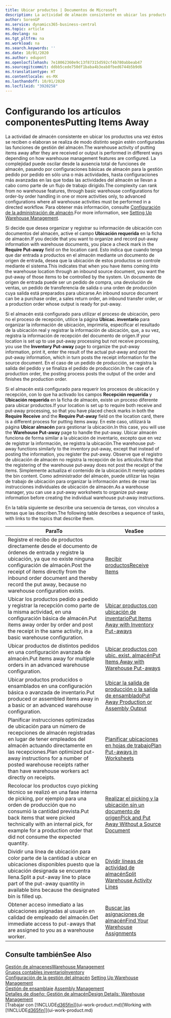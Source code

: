 ```yaml
---
title: Ubicar productos | Documentos de Microsoft
description: La actividad de almacén consistente en ubicar los productos una vez éstos se reciben o elaboran se realiza de modo distinto según estén configuradas las funciones de gestión del almacén.
author: SorenGP
ms.service: dynamics365-business-central
ms.topic: article
ms.devlang: na
ms.tgt_pltfrm: na
ms.workload: na
ms.search.keywords: ''
ms.date: 10/01/2020
ms.author: edupont
ms.openlocfilehash: 7e18062360e9c13f87315d592cf4b780abbeab47
ms.sourcegitcommit: ddbb5cede750df1baba4b3eab8fbed6744b5b9d6
ms.translationtype: HT
ms.contentlocale: es-MX
ms.lasthandoff: 10/01/2020
ms.locfileid: "3920258"
---
```

# <a name="putting-items-away"></a><span data-ttu-id="74b56-103">Configurando los artículos componentes</span><span class="sxs-lookup"><span data-stu-id="74b56-103">Putting Items Away</span></span>
<span data-ttu-id="74b56-104">La actividad de almacén consistente en ubicar los productos una vez éstos se reciben o elaboran se realiza de modo distinto según estén configuradas las funciones de gestión del almacén.</span><span class="sxs-lookup"><span data-stu-id="74b56-104">The warehouse activity of putting items away after they are received or output is performed in different ways depending on how warehouse management features are configured.</span></span> <span data-ttu-id="74b56-105">La complejidad puede oscilar desde la ausencia total de funciones de almacén, pasando por configuraciones básicas de almacén para la gestión pedido por pedido en sólo una o más actividades, hasta configuraciones más avanzadas en las que todas las actividades del almacén se llevan a cabo como parte de un flujo de trabajo dirigido.</span><span class="sxs-lookup"><span data-stu-id="74b56-105">The complexity can rank from no warehouse features, through basic warehouse configurations for order-by order handling in one or more activities only, to advanced configurations where all warehouse activities must be performed in a directed workflow.</span></span> <span data-ttu-id="74b56-106">Para obtener más información, consulte [Configuración de la administración de almacén](warehouse-setup-warehouse.md).</span><span class="sxs-lookup"><span data-stu-id="74b56-106">For more information, see [Setting Up Warehouse Management](warehouse-setup-warehouse.md).</span></span>

<span data-ttu-id="74b56-107">Si decide que desea organizar y registrar su información de ubicación con documentos del almacén, active el campo **Ubicación requerida** en la ficha de almacén.</span><span class="sxs-lookup"><span data-stu-id="74b56-107">If you decide that you want to organize and record put-away information with warehouse documents, you place a check mark in the **Require Put-away** field on the location card.</span></span> <span data-ttu-id="74b56-108">Esto indica que cuando tenga que dar entrada a productos en el almacén mediante un documento de origen de entrada, desea que la ubicación de estos productos se controle mediante el sistema.</span><span class="sxs-lookup"><span data-stu-id="74b56-108">This indicates that when you have items coming into the warehouse location through an inbound source document, you want the put-away of those items to be controlled by the system.</span></span> <span data-ttu-id="74b56-109">Un documento de origen de entrada puede ser un pedido de compra, una devolución de ventas, un pedido de transferencia de salida o una orden de producción cuya salida está preparados para ubicarse.</span><span class="sxs-lookup"><span data-stu-id="74b56-109">An inbound source document can be a purchase order, a sales return order, an inbound transfer order, or a production order whose output is ready for put-away.</span></span>  

<span data-ttu-id="74b56-110">Si el almacén está configurado para utilizar el proceso de ubicación, pero no el proceso de recepción, utilice la página **Ubicac. inventario** para organizar la información de ubicación, imprimirla, especificar el resultado de la ubicación real y registrar la información de ubicación, que, a su vez, registra la información de recepción del documento de origen.</span><span class="sxs-lookup"><span data-stu-id="74b56-110">If your location is set up to use put-away processing but not receive processing, you use the **Inventory Put-away** page to organize the put-away information, print it, enter the result of the actual put-away and post the put-away information, which in turn posts the receipt information for the source document.</span></span> <span data-ttu-id="74b56-111">En el caso de un pedido de producción, se registra la salida del pedido y se finaliza el pedido de producción.</span><span class="sxs-lookup"><span data-stu-id="74b56-111">In the case of a production order, the posting process posts the output of the order and finishes the production order.</span></span>

<span data-ttu-id="74b56-112">Si el almacén está configurado para requerir los procesos de ubicación y recepción, con lo que ha activado los campos **Recepción requerida** y **Ubicación requerida** en la ficha de almacén, existe un proceso diferente para ubicar productos.</span><span class="sxs-lookup"><span data-stu-id="74b56-112">If your location is set up to require both receive and put-away processing, so that you have placed check marks in both the **Require Receive** and the **Require Put-away** field on the location card, there is a different process for putting items away.</span></span> <span data-ttu-id="74b56-113">En este caso, utilizará la página **Ubicar almacén** para gestionar la ubicación.</span><span class="sxs-lookup"><span data-stu-id="74b56-113">In this case, you will use the **Warehouse Put-away** page to handle the put-away.</span></span> <span data-ttu-id="74b56-114">Ubicar almacén funciona de forma similar a la ubicación de inventario, excepto que en vez de registrar la información, se registra la ubicación.</span><span class="sxs-lookup"><span data-stu-id="74b56-114">The warehouse put-away functions similarly to the inventory put-away, except that instead of posting the information, you register the put-away.</span></span> <span data-ttu-id="74b56-115">Observe que el registro de ubicación de almacén no registra la recepción de los artículos.</span><span class="sxs-lookup"><span data-stu-id="74b56-115">Note that the registering of the warehouse put-away does not post the receipt of the items.</span></span> <span data-ttu-id="74b56-116">Simplemente actualiza el contenido de la ubicación.</span><span class="sxs-lookup"><span data-stu-id="74b56-116">It merely updates the bin content.</span></span> <span data-ttu-id="74b56-117">Como administrador del almacén, puede utilizar las hojas de trabajo de ubicación para organizar la información antes de crear las instrucciones individuales de ubicación de almacén.</span><span class="sxs-lookup"><span data-stu-id="74b56-117">As a warehouse manager, you can use a put-away worksheets to organize put-away information before creating the individual warehouse put-away instructions.</span></span>

<span data-ttu-id="74b56-118">En la tabla siguiente se describe una secuencia de tareas, con vínculos a temas que las describen.</span><span class="sxs-lookup"><span data-stu-id="74b56-118">The following table describes a sequence of tasks, with links to the topics that describe them.</span></span>   

|<span data-ttu-id="74b56-119">**Para**</span><span class="sxs-lookup"><span data-stu-id="74b56-119">**To**</span></span>|<span data-ttu-id="74b56-120">**Vea**</span><span class="sxs-lookup"><span data-stu-id="74b56-120">**See**</span></span>|  
|------------|-------------|  
|<span data-ttu-id="74b56-121">Registre el recibo de productos directamente desde el documento de órdenes de entrada y registre la ubicación, ya que no existe ninguna configuración de almacén.</span><span class="sxs-lookup"><span data-stu-id="74b56-121">Post the receipt of items directly from the inbound order document and thereby record the put away, because no warehouse configuration exists.</span></span>|[<span data-ttu-id="74b56-122">Recibir productos</span><span class="sxs-lookup"><span data-stu-id="74b56-122">Receive Items</span></span>](warehouse-how-receive-items.md)|  
|<span data-ttu-id="74b56-123">Ubicar los productos pedido a pedido y registrar la recepción como parte de la misma actividad, en una configuración básica de almacén.</span><span class="sxs-lookup"><span data-stu-id="74b56-123">Put items away order by order and post the receipt in the same activity, in a basic warehouse configuration.</span></span>|[<span data-ttu-id="74b56-124">Ubicar productos con ubicación de inventario</span><span class="sxs-lookup"><span data-stu-id="74b56-124">Put Items Away with Inventory Put-aways</span></span>](warehouse-how-to-put-items-away-with-inventory-put-aways.md)|  
|<span data-ttu-id="74b56-125">Ubicar productos de distintos pedidos en una configuración avanzada de almacén.</span><span class="sxs-lookup"><span data-stu-id="74b56-125">Put items away for multiple orders in an advanced warehouse configuration.</span></span>|[<span data-ttu-id="74b56-126">Ubicar productos con ubic. exist. almacén</span><span class="sxs-lookup"><span data-stu-id="74b56-126">Put Items Away with Warehouse Put-aways</span></span>](warehouse-how-to-put-items-away-with-warehouse-put-aways.md)|  
|<span data-ttu-id="74b56-127">Ubicar productos producidos o ensamblados en una configuración básica o avanzada de inventario.</span><span class="sxs-lookup"><span data-stu-id="74b56-127">Put produced or assembled items away in a basic or an advanced warehouse configuration.</span></span>|[<span data-ttu-id="74b56-128">Ubicar la salida de producción o la salida de ensamblado</span><span class="sxs-lookup"><span data-stu-id="74b56-128">Put Away Production or Assembly Output</span></span>](warehouse-how-to-put-away-production-output.md)|
|<span data-ttu-id="74b56-129">Planificar instrucciones optimizadas de ubicación para un número de recepciones de almacén registradas en lugar de tener empleados del almacén actuando directamente en las recepciones.</span><span class="sxs-lookup"><span data-stu-id="74b56-129">Plan optimized put-away instructions for a number of posted warehouse receipts rather than have warehouse workers act directly on receipts.</span></span>|[<span data-ttu-id="74b56-130">Planificar ubicaciones en hojas de trabajo</span><span class="sxs-lookup"><span data-stu-id="74b56-130">Plan Put-aways in Worksheets</span></span>](warehouse-how-to-plan-put-aways-in-worksheets.md)|  
|<span data-ttu-id="74b56-131">Recolocar los productos cuyo picking técnico se realizó en una fase interna de picking, por ejemplo para una orden de producción que no consumió la cantidad prevista.</span><span class="sxs-lookup"><span data-stu-id="74b56-131">Put back items that were picked technically with an internal pick, for example for a production order that did not consume the expected quantity.</span></span>|[<span data-ttu-id="74b56-132">Realizar el picking y la ubicación sin un documento de origen</span><span class="sxs-lookup"><span data-stu-id="74b56-132">Pick and Put Away Without a Source Document</span></span>](warehouse-how-to-create-put-aways-from-internal-put-aways.md)|
|<span data-ttu-id="74b56-133">Dividir una línea de ubicación para color parte de la cantidad a ubicar en ubicaciones disponibles puesto que la ubicación designada se encuentra llena.</span><span class="sxs-lookup"><span data-stu-id="74b56-133">Split a put-away line to place part of the put-away quantity in available bins because the designated bin is filled up.</span></span>|[<span data-ttu-id="74b56-134">Dividir líneas de actividad de almacén</span><span class="sxs-lookup"><span data-stu-id="74b56-134">Split Warehouse Activity Lines</span></span>](warehouse-how-to-split-warehouse-activity-lines.md)|
|<span data-ttu-id="74b56-135">Obtener acceso inmediato a las ubicaciones asignadas al usuario en calidad de empleado del almacén.</span><span class="sxs-lookup"><span data-stu-id="74b56-135">Get immediate access to put-aways that are assigned to you as a warehouse worker.</span></span>|[<span data-ttu-id="74b56-136">Buscar las asignaciones de almacén</span><span class="sxs-lookup"><span data-stu-id="74b56-136">Find Your Warehouse Assignments</span></span>](warehouse-how-to-find-your-warehouse-assignments.md)|    

## <a name="see-also"></a><span data-ttu-id="74b56-137">Consulte también</span><span class="sxs-lookup"><span data-stu-id="74b56-137">See Also</span></span>  
[<span data-ttu-id="74b56-138">Gestión de almacenes</span><span class="sxs-lookup"><span data-stu-id="74b56-138">Warehouse Management</span></span>](warehouse-manage-warehouse.md)  
[<span data-ttu-id="74b56-139">Grupos contables inventario</span><span class="sxs-lookup"><span data-stu-id="74b56-139">Inventory</span></span>](inventory-manage-inventory.md)  
<span data-ttu-id="74b56-140">[Configuración de la gestión del almacén](warehouse-setup-warehouse.md)   </span><span class="sxs-lookup"><span data-stu-id="74b56-140">[Setting Up Warehouse Management](warehouse-setup-warehouse.md)   </span></span>  
<span data-ttu-id="74b56-141">[Gestión de ensamblaje](assembly-assemble-items.md)  </span><span class="sxs-lookup"><span data-stu-id="74b56-141">[Assembly Management](assembly-assemble-items.md)  </span></span>  
[<span data-ttu-id="74b56-142">Detalles de diseño: Gestión de almacén</span><span class="sxs-lookup"><span data-stu-id="74b56-142">Design Details: Warehouse Management</span></span>](design-details-warehouse-management.md)  
<span data-ttu-id="74b56-143">[Trabajar con [!INCLUDE[d365fin](includes/d365fin_md.md)]](ui-work-product.md)</span><span class="sxs-lookup"><span data-stu-id="74b56-143">[Working with [!INCLUDE[d365fin](includes/d365fin_md.md)]](ui-work-product.md)</span></span>  
